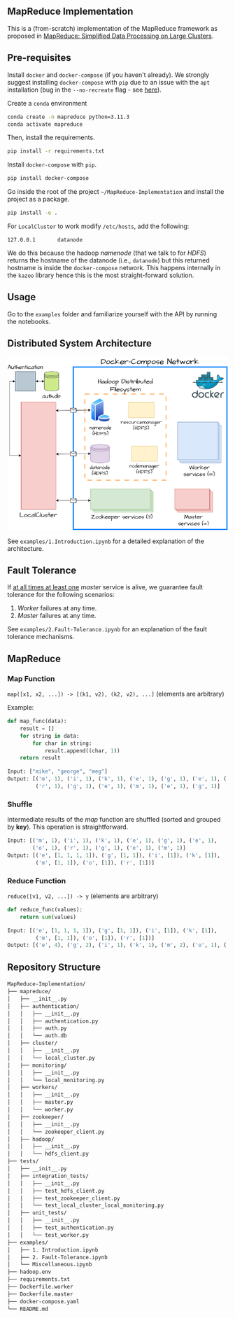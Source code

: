 ## MapReduce Implementation

This is a (from-scratch) implementation of the MapReduce framework as proposed in [MapReduce: Simplified Data Processing on Large Clusters](https://static.googleusercontent.com/media/research.google.com/el//archive/mapreduce-osdi04.pdf).

## Pre-requisites

Install `docker` and `docker-compose` (if you haven't already). We strongly suggest installing
`docker-compose` with `pip` due to an issue with the `apt` installation (bug in
the `--no-recreate` flag - see [here](https://github.com/docker/compose/issues/8940)).

Create a `conda` environment

```bash
conda create -n mapreduce python=3.11.3
conda activate mapreduce
```

Then, install the requirements.

```bash
pip install -r requirements.txt
```

Install `docker-compose` with `pip`.

```bash
pip install docker-compose
```

Go inside the root of the project `~/MapReduce-Implementation` and install the project as a package.

```bash
pip install -e .
```

For `LocalCluster` to work modify `/etc/hosts`, add the following:
```
127.0.0.1       datanode
```
We do this because the hadoop *namenode* (that we talk to for *HDFS*) returns the hostname of the
datanode (i.e., `datanode`) but this returned hostname is inside the `docker-compose` network. 
This happens internally in the `kazoo` library hence this is the most straight-forward solution.

## Usage

Go to the `examples` folder and familiarize yourself with the API by running the notebooks.

## Distributed System Architecture

![Architecture](examples/images/docker_compose.png)

See `examples/1.Introduction.ipynb` for a detailed explanation of the architecture.

## Fault Tolerance

If <ins>at all times at least one</ins> *master* service is alive, we guarantee fault tolerance for the following scenarios:
1. *Worker* failures at any time.
2. *Master* failures at any time.

See `examples/2.Fault-Tolerance.ipynb` for an explanation of the fault tolerance mechanisms.

## MapReduce

### Map Function

`map([x1, x2, ...]) -> [(k1, v2), (k2, v2), ...]` (elements are arbitrary)

Example:
```python
def map_func(data):
    result = []
    for string in data:
        for char in string:
            result.append((char, 1))
    return result
```

```python
Input: ["mike", "george", "meg"]
Output: [('m', 1), ('i', 1), ('k', 1), ('e', 1), ('g', 1), ('e', 1), ('o', 1),
         ('r', 1), ('g', 1), ('e', 1), ('m', 1), ('e', 1), ('g', 1)]
```

### Shuffle
Intermediate results of the *map* function are shuffled (sorted and grouped by **key**). This operation is straightforward.
```python
Input: [('m', 1), ('i', 1), ('k', 1), ('e', 1), ('g', 1), ('e', 1),
        ('o', 1), ('r', 1), ('g', 1), ('e', 1), ('m', 1)]
Output: [('e', [1, 1, 1, 1]), ('g', [1, 1]), ('i', [1]), ('k', [1]),
         ('m', [1, 1]), ('o', [1]), ('r', [1])]
```


### Reduce Function
`reduce([v1, v2, ...]) -> y` (elements are arbitrary)

```python
def reduce_func(values):
    return sum(values)
```
```python
Input: [('e', [1, 1, 1, 1]), ('g', [1, 1]), ('i', [1]), ('k', [1]),
         ('m', [1, 1]), ('o', [1]), ('r', [1])]
Output: [('e', 4), ('g', 2), ('i', 1), ('k', 1), ('m', 2), ('o', 1), ('r', 1)]
```

## Repository Structure
```markdown
MapReduce-Implementation/
├── mapreduce/
│   ├── __init__.py
│   ├── authentication/
│   │   ├── __init__.py
│   │   ├── authentication.py
│   │   ├── auth.py
│   │   └── auth.db
│   ├── cluster/
│   │   ├── __init__.py
│   │   └── local_cluster.py
│   ├── monitoring/
│   │   ├── __init__.py
│   │   └── local_monitoring.py
│   ├── workers/
│   │   ├── __init__.py
│   │   ├── master.py
│   │   └── worker.py
│   ├── zookeeper/
│   │   ├── __init__.py
│   │   └── zookeeper_client.py
│   ├── hadoop/
│   │   ├── __init__.py
│   │   └── hdfs_client.py
├── tests/
│   ├── __init__.py
│   ├── integration_tests/
│   │   ├── __init__.py
│   │   ├── test_hdfs_client.py
│   │   ├── test_zookeeper_client.py
│   │   └── test_local_cluster_local_monitoring.py
│   ├── unit_tests/
│   │   ├── __init__.py
│   │   ├── test_authentication.py
│   │   └── test_worker.py
├── examples/
│   ├── 1. Introduction.ipynb
│   ├── 2. Fault-Tolerance.ipynb
│   └── Miscellaneous.ipynb
├── hadoop.env
├── requirements.txt
├── Dockerfile.worker
├── Dockerfile.master
├── docker-compose.yaml
└── README.md
```